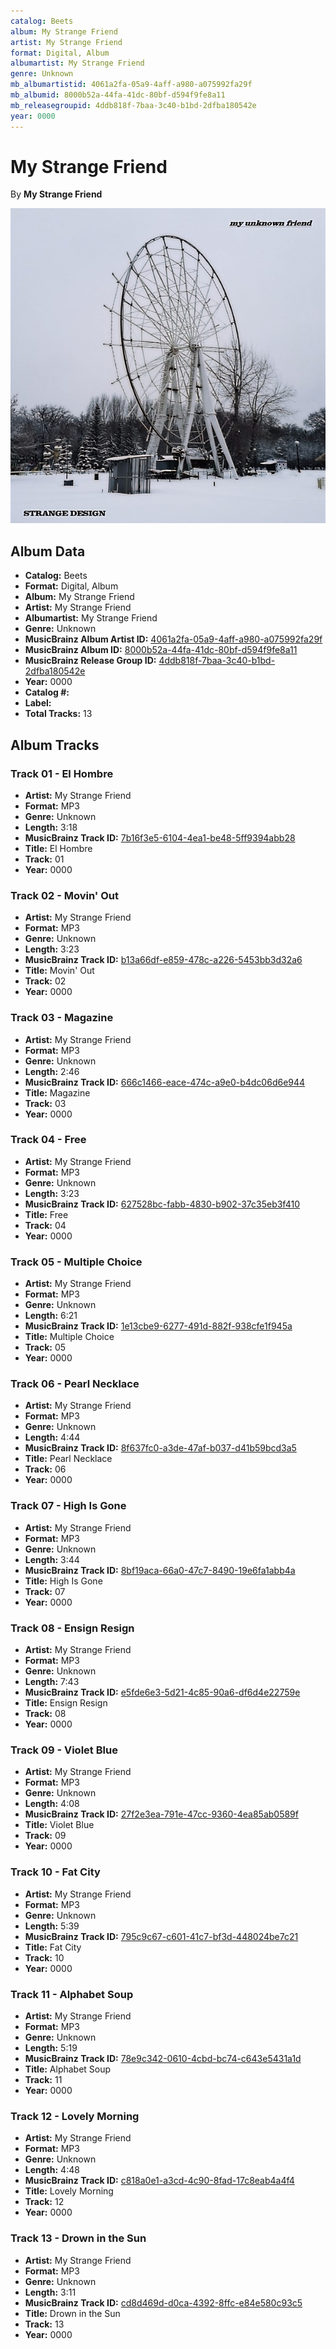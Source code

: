 ```yaml
---
catalog: Beets
album: My Strange Friend
artist: My Strange Friend
format: Digital, Album
albumartist: My Strange Friend
genre: Unknown
mb_albumartistid: 4061a2fa-05a9-4aff-a980-a075992fa29f
mb_albumid: 8000b52a-44fa-41dc-80bf-d594f9fe8a11
mb_releasegroupid: 4ddb818f-7baa-3c40-b1bd-2dfba180542e
year: 0000
---
```


# My Strange Friend

By **My Strange Friend**

![](../../assets/beetscovers/My_Strange_Friend-My_Strange_Friend.jpg)

## Album Data

- **Catalog:** Beets
- **Format:** Digital, Album
- **Album:** My Strange Friend
- **Artist:** My Strange Friend
- **Albumartist:** My Strange Friend
- **Genre:** Unknown
- **MusicBrainz Album Artist ID:** [4061a2fa-05a9-4aff-a980-a075992fa29f](https://musicbrainz.org/artist/4061a2fa-05a9-4aff-a980-a075992fa29f)
- **MusicBrainz Album ID:** [8000b52a-44fa-41dc-80bf-d594f9fe8a11](https://musicbrainz.org/release/8000b52a-44fa-41dc-80bf-d594f9fe8a11)
- **MusicBrainz Release Group ID:** [4ddb818f-7baa-3c40-b1bd-2dfba180542e](https://musicbrainz.org/release-group/4ddb818f-7baa-3c40-b1bd-2dfba180542e)
- **Year:** 0000
- **Catalog #:** 
- **Label:** 
- **Total Tracks:** 13

## Album Tracks

### Track 01 - El Hombre

- **Artist:** My Strange Friend
- **Format:** MP3
- **Genre:** Unknown
- **Length:** 3:18
- **MusicBrainz Track ID:** [7b16f3e5-6104-4ea1-be48-5ff9394abb28](https://musicbrainz.org/recording/7b16f3e5-6104-4ea1-be48-5ff9394abb28)
- **Title:** El Hombre
- **Track:** 01
- **Year:** 0000

### Track 02 - Movin' Out

- **Artist:** My Strange Friend
- **Format:** MP3
- **Genre:** Unknown
- **Length:** 3:23
- **MusicBrainz Track ID:** [b13a66df-e859-478c-a226-5453bb3d32a6](https://musicbrainz.org/recording/b13a66df-e859-478c-a226-5453bb3d32a6)
- **Title:** Movin' Out
- **Track:** 02
- **Year:** 0000

### Track 03 - Magazine

- **Artist:** My Strange Friend
- **Format:** MP3
- **Genre:** Unknown
- **Length:** 2:46
- **MusicBrainz Track ID:** [666c1466-eace-474c-a9e0-b4dc06d6e944](https://musicbrainz.org/recording/666c1466-eace-474c-a9e0-b4dc06d6e944)
- **Title:** Magazine
- **Track:** 03
- **Year:** 0000

### Track 04 - Free

- **Artist:** My Strange Friend
- **Format:** MP3
- **Genre:** Unknown
- **Length:** 3:23
- **MusicBrainz Track ID:** [627528bc-fabb-4830-b902-37c35eb3f410](https://musicbrainz.org/recording/627528bc-fabb-4830-b902-37c35eb3f410)
- **Title:** Free
- **Track:** 04
- **Year:** 0000

### Track 05 - Multiple Choice

- **Artist:** My Strange Friend
- **Format:** MP3
- **Genre:** Unknown
- **Length:** 6:21
- **MusicBrainz Track ID:** [1e13cbe9-6277-491d-882f-938cfe1f945a](https://musicbrainz.org/recording/1e13cbe9-6277-491d-882f-938cfe1f945a)
- **Title:** Multiple Choice
- **Track:** 05
- **Year:** 0000

### Track 06 - Pearl Necklace

- **Artist:** My Strange Friend
- **Format:** MP3
- **Genre:** Unknown
- **Length:** 4:44
- **MusicBrainz Track ID:** [8f637fc0-a3de-47af-b037-d41b59bcd3a5](https://musicbrainz.org/recording/8f637fc0-a3de-47af-b037-d41b59bcd3a5)
- **Title:** Pearl Necklace
- **Track:** 06
- **Year:** 0000

### Track 07 - High Is Gone

- **Artist:** My Strange Friend
- **Format:** MP3
- **Genre:** Unknown
- **Length:** 3:44
- **MusicBrainz Track ID:** [8bf19aca-66a0-47c7-8490-19e6fa1abb4a](https://musicbrainz.org/recording/8bf19aca-66a0-47c7-8490-19e6fa1abb4a)
- **Title:** High Is Gone
- **Track:** 07
- **Year:** 0000

### Track 08 - Ensign Resign

- **Artist:** My Strange Friend
- **Format:** MP3
- **Genre:** Unknown
- **Length:** 7:43
- **MusicBrainz Track ID:** [e5fde6e3-5d21-4c85-90a6-df6d4e22759e](https://musicbrainz.org/recording/e5fde6e3-5d21-4c85-90a6-df6d4e22759e)
- **Title:** Ensign Resign
- **Track:** 08
- **Year:** 0000

### Track 09 - Violet Blue

- **Artist:** My Strange Friend
- **Format:** MP3
- **Genre:** Unknown
- **Length:** 4:08
- **MusicBrainz Track ID:** [27f2e3ea-791e-47cc-9360-4ea85ab0589f](https://musicbrainz.org/recording/27f2e3ea-791e-47cc-9360-4ea85ab0589f)
- **Title:** Violet Blue
- **Track:** 09
- **Year:** 0000

### Track 10 - Fat City

- **Artist:** My Strange Friend
- **Format:** MP3
- **Genre:** Unknown
- **Length:** 5:39
- **MusicBrainz Track ID:** [795c9c67-c601-41c7-bf3d-448024be7c21](https://musicbrainz.org/recording/795c9c67-c601-41c7-bf3d-448024be7c21)
- **Title:** Fat City
- **Track:** 10
- **Year:** 0000

### Track 11 - Alphabet Soup

- **Artist:** My Strange Friend
- **Format:** MP3
- **Genre:** Unknown
- **Length:** 5:19
- **MusicBrainz Track ID:** [78e9c342-0610-4cbd-bc74-c643e5431a1d](https://musicbrainz.org/recording/78e9c342-0610-4cbd-bc74-c643e5431a1d)
- **Title:** Alphabet Soup
- **Track:** 11
- **Year:** 0000

### Track 12 - Lovely Morning

- **Artist:** My Strange Friend
- **Format:** MP3
- **Genre:** Unknown
- **Length:** 4:48
- **MusicBrainz Track ID:** [c818a0e1-a3cd-4c90-8fad-17c8eab4a4f4](https://musicbrainz.org/recording/c818a0e1-a3cd-4c90-8fad-17c8eab4a4f4)
- **Title:** Lovely Morning
- **Track:** 12
- **Year:** 0000

### Track 13 - Drown in the Sun

- **Artist:** My Strange Friend
- **Format:** MP3
- **Genre:** Unknown
- **Length:** 3:11
- **MusicBrainz Track ID:** [cd8d469d-d0ca-4392-8ffc-e84e580c93c5](https://musicbrainz.org/recording/cd8d469d-d0ca-4392-8ffc-e84e580c93c5)
- **Title:** Drown in the Sun
- **Track:** 13
- **Year:** 0000

